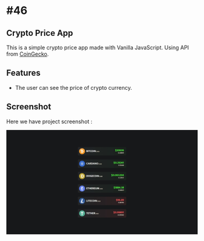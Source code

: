 # #46

## Crypto Price App
This is a simple crypto price app made with Vanilla JavaScript. Using API from [CoinGecko](https://www.coingecko.com/en/api).

## Features
- The user can see the price of crypto currency.

## Screenshot
Here we have project screenshot :

![screenshot](screenshot.jpeg)